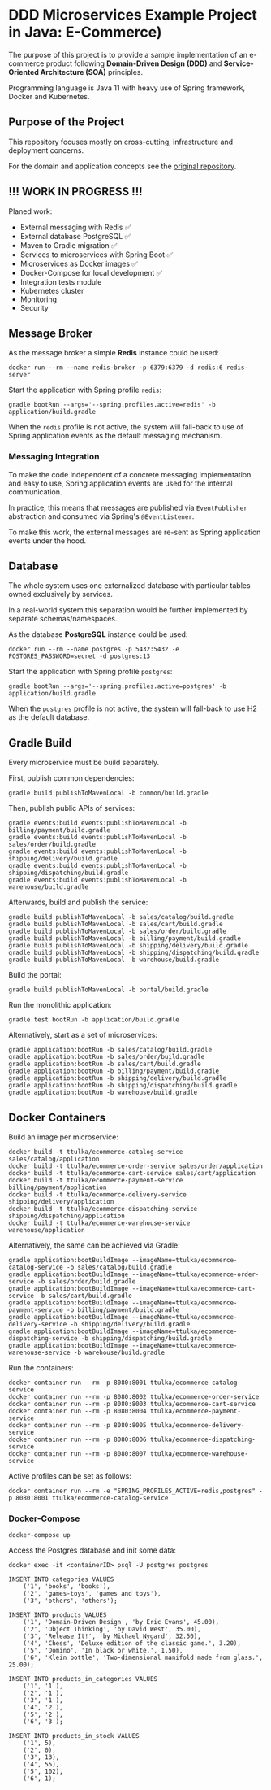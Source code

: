 
# DDD Microservices Example Project in Java: E-Commerce)

The purpose of this project is to provide a sample implementation of an e-commerce product following **Domain-Driven Design (DDD)** and **Service-Oriented Architecture (SOA)** principles.

Programming language is Java 11 with heavy use of Spring framework, Docker and Kubernetes.

## Purpose of the Project

This repository focuses mostly on cross-cutting, infrastructure and deployment concerns. 

For the domain and application concepts see the [original repository](https://github.com/ttulka/ddd-example-ecommerce). 

## !!! WORK IN PROGRESS !!!

Planed work:

- External messaging with Redis :white_check_mark:
- External database PostgreSQL :white_check_mark:
- Maven to Gradle migration :white_check_mark:
- Services to microservices with Spring Boot :white_check_mark:
- Microservices as Docker images :white_check_mark:
- Docker-Compose for local development :white_check_mark:
- Integration tests module
- Kubernetes cluster
- Monitoring
- Security

## Message Broker

As the message broker a simple **Redis** instance could be used:

```
docker run --rm --name redis-broker -p 6379:6379 -d redis:6 redis-server
```

Start the application with Spring profile `redis`:

```
gradle bootRun --args='--spring.profiles.active=redis' -b application/build.gradle
```

When the `redis` profile is not active, the system will fall-back to use of Spring application events as the default messaging mechanism.

### Messaging Integration

To make the code independent of a concrete messaging implementation and easy to use, Spring application events are used for the internal communication.

In practice, this means that messages are published via `EventPublisher` abstraction and consumed via Spring's `@EventListener`.

To make this work, the external messages are re-sent as Spring application events under the hood.   

## Database

The whole system uses one externalized database with particular tables owned exclusively by services.

In a real-world system this separation would be further implemented by separate schemas/namespaces.

As the database **PostgreSQL** instance could be used:

```
docker run --rm --name postgres -p 5432:5432 -e POSTGRES_PASSWORD=secret -d postgres:13
```

Start the application with Spring profile `postgres`:

```
gradle bootRun --args='--spring.profiles.active=postgres' -b application/build.gradle
```

When the `postgres` profile is not active, the system will fall-back to use H2 as the default database.

## Gradle Build 

Every microservice must be build separately.

First, publish common dependencies:
```
gradle build publishToMavenLocal -b common/build.gradle
```

Then, publish public APIs of services:
``` 
gradle events:build events:publishToMavenLocal -b billing/payment/build.gradle
gradle events:build events:publishToMavenLocal -b sales/order/build.gradle
gradle events:build events:publishToMavenLocal -b shipping/delivery/build.gradle
gradle events:build events:publishToMavenLocal -b shipping/dispatching/build.gradle
gradle events:build events:publishToMavenLocal -b warehouse/build.gradle
```

Afterwards, build and publish the service:
``` 
gradle build publishToMavenLocal -b sales/catalog/build.gradle
gradle build publishToMavenLocal -b sales/cart/build.gradle 
gradle build publishToMavenLocal -b sales/order/build.gradle 
gradle build publishToMavenLocal -b billing/payment/build.gradle
gradle build publishToMavenLocal -b shipping/delivery/build.gradle
gradle build publishToMavenLocal -b shipping/dispatching/build.gradle
gradle build publishToMavenLocal -b warehouse/build.gradle
```

Build the portal:
```
gradle build publishToMavenLocal -b portal/build.gradle
```

Run the monolithic application:
```
gradle test bootRun -b application/build.gradle
```

Alternatively, start as a set of microservices:
```
gradle application:bootRun -b sales/catalog/build.gradle
gradle application:bootRun -b sales/order/build.gradle
gradle application:bootRun -b sales/cart/build.gradle
gradle application:bootRun -b billing/payment/build.gradle
gradle application:bootRun -b shipping/delivery/build.gradle
gradle application:bootRun -b shipping/dispatching/build.gradle
gradle application:bootRun -b warehouse/build.gradle
``` 

## Docker Containers

Build an image per microservice:
```
docker build -t ttulka/ecommerce-catalog-service sales/catalog/application
docker build -t ttulka/ecommerce-order-service sales/order/application
docker build -t ttulka/ecommerce-cart-service sales/cart/application
docker build -t ttulka/ecommerce-payment-service billing/payment/application
docker build -t ttulka/ecommerce-delivery-service shipping/delivery/application
docker build -t ttulka/ecommerce-dispatching-service shipping/dispatching/application
docker build -t ttulka/ecommerce-warehouse-service warehouse/application
```

Alternatively, the same can be achieved via Gradle:
```
gradle application:bootBuildImage --imageName=ttulka/ecommerce-catalog-service -b sales/catalog/build.gradle
gradle application:bootBuildImage --imageName=ttulka/ecommerce-order-service -b sales/order/build.gradle
gradle application:bootBuildImage --imageName=ttulka/ecommerce-cart-service -b sales/cart/build.gradle
gradle application:bootBuildImage --imageName=ttulka/ecommerce-payment-service -b billing/payment/build.gradle
gradle application:bootBuildImage --imageName=ttulka/ecommerce-delivery-service -b shipping/delivery/build.gradle
gradle application:bootBuildImage --imageName=ttulka/ecommerce-dispatching-service -b shipping/dispatching/build.gradle
gradle application:bootBuildImage --imageName=ttulka/ecommerce-warehouse-service -b warehouse/build.gradle
```

Run the containers:
```
docker container run --rm -p 8080:8001 ttulka/ecommerce-catalog-service
docker container run --rm -p 8080:8002 ttulka/ecommerce-order-service
docker container run --rm -p 8080:8003 ttulka/ecommerce-cart-service
docker container run --rm -p 8080:8004 ttulka/ecommerce-payment-service
docker container run --rm -p 8080:8005 ttulka/ecommerce-delivery-service
docker container run --rm -p 8080:8006 ttulka/ecommerce-dispatching-service
docker container run --rm -p 8080:8007 ttulka/ecommerce-warehouse-service
```

Active profiles can be set as follows:
```
docker container run --rm -e "SPRING_PROFILES_ACTIVE=redis,postgres" -p 8080:8001 ttulka/ecommerce-catalog-service
```

### Docker-Compose

```
docker-compose up
```

Access the Postgres database and init some data:
```
docker exec -it <containerID> psql -U postgres postgres

INSERT INTO categories VALUES
    ('1', 'books', 'books'),
    ('2', 'games-toys', 'games and toys'),
    ('3', 'others', 'others');

INSERT INTO products VALUES
    ('1', 'Domain-Driven Design', 'by Eric Evans', 45.00),
    ('2', 'Object Thinking', 'by David West', 35.00),
    ('3', 'Release It!', 'by Michael Nygard', 32.50),
    ('4', 'Chess', 'Deluxe edition of the classic game.', 3.20),
    ('5', 'Domino', 'In black or white.', 1.50),
    ('6', 'Klein bottle', 'Two-dimensional manifold made from glass.', 25.00);

INSERT INTO products_in_categories VALUES
    ('1', '1'),
    ('2', '1'),
    ('3', '1'),
    ('4', '2'),
    ('5', '2'),
    ('6', '3');

INSERT INTO products_in_stock VALUES
    ('1', 5),
    ('2', 0),
    ('3', 13),
    ('4', 55),
    ('5', 102),
    ('6', 1);
```

